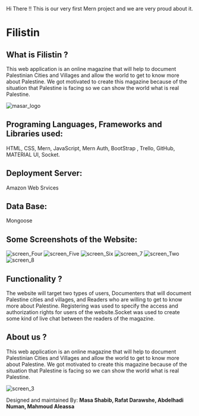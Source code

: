 Hi There !! 
This is our very first Mern project and we are very proud about it.

# Filistin
## What is Filistin ?
This web application is an online 
magazine that will help to document Palestinian Cities and Villages and allow the world 
to get to know more about Palestine. We got motivated to create this magazine because of the situation that
Palestine is facing so we can show the world what is real Palestine. 

![masar_logo](readme_img/01.JPG)

## Programing Languages, Frameworks and Libraries used:
HTML, CSS, Mern, JavaScript, Mern Auth, BootStrap , Trello, GitHub, MATERIAL UI, Socket. 

## Deployment Server:
Amazon Web Srvices

## Data Base:
Mongoose

## Some Screenshots of the Website: 
![screen_Four](readme_img/04.JPG)
![screen_Five](readme_img/05.JPG)
![screen_Six](readme_img/06.JPG)
![screen_7](readme_img/07.JPG)
![screen_Two](readme_img/02.JPG)
![screen_8](readme_img/08.JPG)


## Functionality ?
The website will target two types of users, Documenters that will document Palestine cities and villages, and Readers who are willing to get to know more about Palestine. Registering was used to specify the access and authorization rights for users of the website.Socket was used to create some kind of live chat between the readers of the magazine.


## About us ? 
This web application is an online 
magazine that will help to document Palestinian Cities and Villages and allow the world 
to get to know more about Palestine. We got motivated to create this magazine because of the situation that
Palestine is facing so we can show the world what is real Palestine.

![screen_3](readme_img/03.JPG)

Designed and maintained By: __Masa Shabib, Rafat Darawshe, Abdelhadi Numan, Mahmoud Aleassa__

